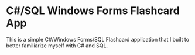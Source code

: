 # C#/SQL Windows Forms Flashcard App

This is a simple C#/Windows Forms/SQL Flashcard application that I built to better familiarize myself with C# and SQL.
